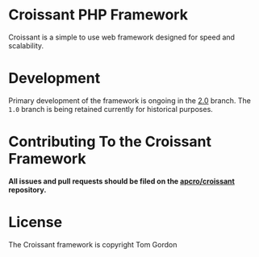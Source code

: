 # Croissant PHP Framework

Croissant is a simple to use web framework designed for speed and scalability.

# Development
Primary development of the framework is ongoing in the [2.0](https://github.com/apcro/croissant-website/tree/2.0) branch. The `1.0` branch is being retained currently for historical purposes.

# Contributing To the Croissant Framework

**All issues and pull requests should be filed on the [apcro/croissant](http://github.com/apcro/croissant) repository.**

# License

The Croissant framework is copyright Tom Gordon
